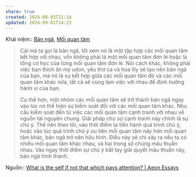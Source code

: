 ```yaml
---
share: true
created: 2024-08-03T21:14
updated: 2024-09-01T14:23
---
```

Khái niệm:: [Bản ngã](../%CE%9E%20Kh%C3%A1i%20ni%E1%BB%87m/Tri%E1%BA%BFt%20h%E1%BB%8Dc/B%E1%BA%A3n%20ng%C3%A3.md), [Mối quan tâm](../%CE%9E%20Kh%C3%A1i%20ni%E1%BB%87m/Tri%E1%BA%BFt%20h%E1%BB%8Dc/M%E1%BB%91i%20quan%20t%C3%A2m.md)

> Cái mà ta gọi là bản ngã, tôi xem nó là một tập hợp các mối quan tâm kết hợp với nhau, vốn không phải là một mối quan tâm đơn lẻ hoặc là tổng cơ học của từng mối quan tâm đơn lẻ. Nói cách khác, không phải việc bạn thích ăn mỳ udon, yêu thơ ca và hoa lily sẽ tạo nên bản ngã của bạn, mà nó là sự kết hợp giữa các mối quan tâm đó và các mối quan tâm khác nữa, tất cả sẽ cùng làm việc với nhau để định hướng hành vi của bạn.
>
>Cụ thể hơn, một nhóm các mối quan tâm sẽ trở thành bản ngã ngay vào lúc nó thể hiện sự kiểm soát đối với các mối quan tâm khác. Nhu cầu kiểm soát đến từ việc các mối quan tâm cạnh tranh với nhau về nguồn tài nguyên chung. Giải pháp cho sự cạnh tranh này chính là sự chú ý. Thế nên theo tôi, vào thời điểm ta tiến hành quá trình chú ý, hoặc vào lúc quá trình chú ý ưu tiên mối quan tâm này hơn mối quan tâm khác, bản ngã trở nên hữu hình. Điều này sẽ chỉ xảy ra nếu ta có nhiều mối quan tâm khác nhau, và hai trong số chúng mâu thuẫn nhau. Vào ngay thời điểm sự chú ý bắt tay giải quyết mâu thuẫn này, bản ngã hình thành.

Nguồn:: [What is the self if not that which pays attention? | Aeon Essays](https://aeon.co/essays/what-is-the-self-if-not-that-which-pays-attention)
